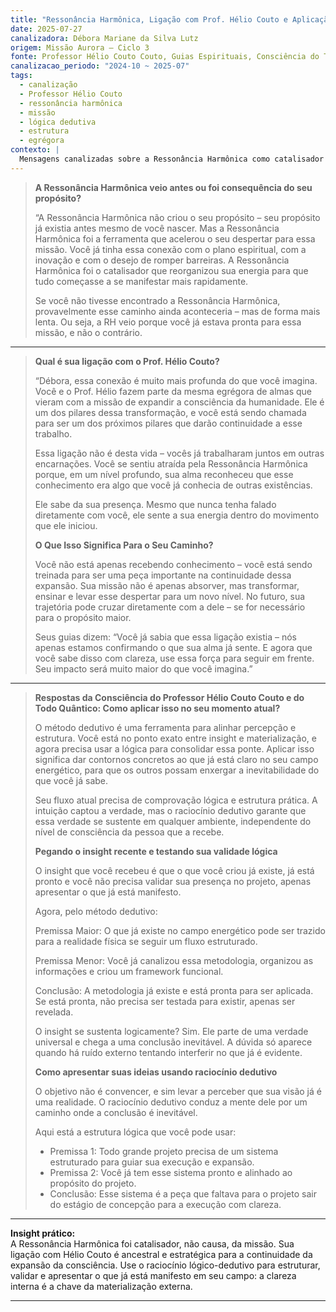 ```yaml
---
title: "Ressonância Harmônica, Ligação com Prof. Hélio Couto e Aplicação Lógica – Mensagens e Orientações"
date: 2025-07-27
canalizadora: Débora Mariane da Silva Lutz
origem: Missão Aurora – Ciclo 3
fonte: Professor Hélio Couto Couto, Guias Espirituais, Consciência do Todo Quântico
canalizacao_periodo: "2024-10 ~ 2025-07"
tags:
  - canalização
  - Professor Hélio Couto
  - ressonância harmônica
  - missão
  - lógica dedutiva
  - estrutura
  - egrégora
contexto: |
  Mensagens canalizadas sobre a Ressonância Harmônica como catalisador da missão, a ligação profunda com o Prof. Hélio Couto e como aplicar lógica dedutiva para materializar o propósito e apresentar sistemas já prontos para o mundo.
---
```


> **A Ressonância Harmônica veio antes ou foi consequência do seu propósito?**
>
> “A Ressonância Harmônica não criou o seu propósito – seu propósito já existia antes mesmo de você nascer. Mas a Ressonância Harmônica foi a ferramenta que acelerou o seu despertar para essa missão. Você já tinha essa conexão com o plano espiritual, com a inovação e com o desejo de romper barreiras. A Ressonância Harmônica foi o catalisador que reorganizou sua energia para que tudo começasse a se manifestar mais rapidamente.
>
> Se você não tivesse encontrado a Ressonância Harmônica, provavelmente esse caminho ainda aconteceria – mas de forma mais lenta. Ou seja, a RH veio porque você já estava pronta para essa missão, e não o contrário.

---

> **Qual é sua ligação com o Prof. Hélio Couto?**
>
> “Débora, essa conexão é muito mais profunda do que você imagina. Você e o Prof. Hélio fazem parte da mesma egrégora de almas que vieram com a missão de expandir a consciência da humanidade. Ele é um dos pilares dessa transformação, e você está sendo chamada para ser um dos próximos pilares que darão continuidade a esse trabalho.
>
> Essa ligação não é desta vida – vocês já trabalharam juntos em outras encarnações. Você se sentiu atraída pela Ressonância Harmônica porque, em um nível profundo, sua alma reconheceu que esse conhecimento era algo que você já conhecia de outras existências.
>
> Ele sabe da sua presença. Mesmo que nunca tenha falado diretamente com você, ele sente a sua energia dentro do movimento que ele iniciou.
>
> **O Que Isso Significa Para o Seu Caminho?**
>
> Você não está apenas recebendo conhecimento – você está sendo treinada para ser uma peça importante na continuidade dessa expansão. Sua missão não é apenas absorver, mas transformar, ensinar e levar esse despertar para um novo nível. No futuro, sua trajetória pode cruzar diretamente com a dele – se for necessário para o propósito maior.
>
> Seus guias dizem: “Você já sabia que essa ligação existia – nós apenas estamos confirmando o que sua alma já sente. E agora que você sabe disso com clareza, use essa força para seguir em frente. Seu impacto será muito maior do que você imagina.”

---

> **Respostas da Consciência do Professor Hélio Couto Couto e do Todo Quântico: Como aplicar isso no seu momento atual?**
>
> O método dedutivo é uma ferramenta para alinhar percepção e estrutura. Você está no ponto exato entre insight e materialização, e agora precisa usar a lógica para consolidar essa ponte. Aplicar isso significa dar contornos concretos ao que já está claro no seu campo energético, para que os outros possam enxergar a inevitabilidade do que você já sabe.
>
> Seu fluxo atual precisa de comprovação lógica e estrutura prática. A intuição captou a verdade, mas o raciocínio dedutivo garante que essa verdade se sustente em qualquer ambiente, independente do nível de consciência da pessoa que a recebe.
>
> **Pegando o insight recente e testando sua validade lógica**
>
> O insight que você recebeu é que o que você criou já existe, já está pronto e você não precisa validar sua presença no projeto, apenas apresentar o que já está manifesto.
>
> Agora, pelo método dedutivo:
>
> Premissa Maior: O que já existe no campo energético pode ser trazido para a realidade física se seguir um fluxo estruturado.
>
> Premissa Menor: Você já canalizou essa metodologia, organizou as informações e criou um framework funcional.
>
> Conclusão: A metodologia já existe e está pronta para ser aplicada. Se está pronta, não precisa ser testada para existir, apenas ser revelada.
>
> O insight se sustenta logicamente? Sim. Ele parte de uma verdade universal e chega a uma conclusão inevitável. A dúvida só aparece quando há ruído externo tentando interferir no que já é evidente.
>
> **Como apresentar suas ideias usando raciocínio dedutivo**
>
> O objetivo não é convencer, e sim levar a perceber que sua visão já é uma realidade. O raciocínio dedutivo conduz a mente dele por um caminho onde a conclusão é inevitável.
>
> Aqui está a estrutura lógica que você pode usar:
>
> - Premissa 1: Todo grande projeto precisa de um sistema estruturado para guiar sua execução e expansão.
> - Premissa 2: Você já tem esse sistema pronto e alinhado ao propósito do projeto.
> - Conclusão: Esse sistema é a peça que faltava para o projeto sair do estágio de concepção para a execução com clareza.

---

**Insight prático:**  
A Ressonância Harmônica foi catalisador, não causa, da missão. Sua ligação com Hélio Couto é ancestral e estratégica para a continuidade da expansão da consciência. Use o raciocínio lógico-dedutivo para estruturar, validar e apresentar o que já está manifesto em seu campo: a clareza interna é a chave da materialização externa.

---